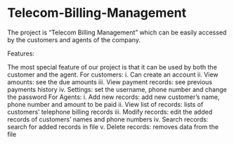 # Telecom-Billing-Management
The project is “Telecom Billing Management” which can be easily accessed by the customers and agents of the company.

Features:

The most special feature of our project is that it can be used by both the customer and the agent.
For customers:
i. Can create an account
ii. View amounts: see the due amounts
iii. View payment records: see previous payments history
iv. Settings: set the username, phone number and change the password
For Agents:
i. Add new records: add new customer’s name, phone number and amount to be paid
ii. View list of records: lists of customers’ telephone billing records
iii. Modify records: edit the added records of customers’ names and phone numbers
iv. Search records: search for added records in file
v. Delete records: removes data from the file
